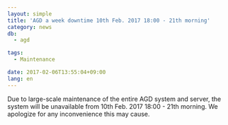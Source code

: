 ```yaml
---
layout: simple
title: 'AGD a week downtime 10th Feb. 2017 18:00 - 21th morning'
category: news
db:
  - agd

tags:
  - Maintenance

date: 2017-02-06T13:55:04+09:00
lang: en
---
```


<p>Due to large-scale maintenance of the entire AGD system and server, the system will be unavailable from 10th Feb. 2017 18:00 - 21th morning. We apologize for any inconvenience this may cause.</p>
